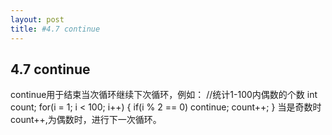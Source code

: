 ```yaml
---
layout: post
title: #4.7 continue
---
```

## 4.7 continue
continue用于结束当次循环继续下次循环，例如：
    //统计1-100内偶数的个数
    int count;
    for(i = 1; i < 100; i++)
    {
        if(i % 2 == 0)
            continue;
        count++;
    }
当是奇数时count++,为偶数时，进行下一次循环。
